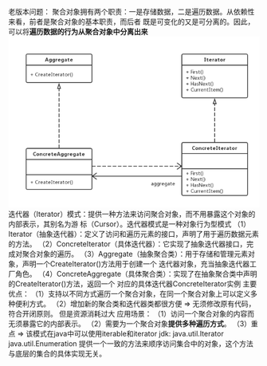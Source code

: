 老版本问题：
聚合对象拥有两个职责：一是存储数据，二是遍历数据。从依赖性来看，前者是聚合对象的基本职责，而后者
既是可变化的又是可分离的。因此，可以将**遍历数据的行为从聚合对象中分离出来**
![uml](model.png)
迭代器（Iterator）模式：提供一种方法来访问聚合对象，而不用暴露这个对象的内部表示，其别名为游
标（Cursor）。迭代器模式是一种对象行为型模式
（1）Iterator（抽象迭代器）：定义了访问和遍历元素的接口，声明了用于遍历数据元素的方法。
（2）ConcreteIterator（具体迭代器）：它实现了抽象迭代器接口，完成对聚合对象的遍历。
（3）Aggregate（抽象聚合类）：用于存储和管理元素对象，声明一个CreateIterator()方法用于创建一个
迭代器对象，充当抽象迭代器工厂角色。
（4）ConcreteAggregate（具体聚合类）：实现了在抽象聚合类中声明的CreateIterator()方法，返回一个
对应的具体迭代器ConcreteIterator实例
主要优点：
（1）支持以不同方式遍历一个聚合对象，在同一个聚合对象上可以定义多种便利方式。
（2）增加新的聚合类和迭代器类都很方便 => 无须修改原有代码，符合开闭原则。
但是资源消耗过大
应用场景：
（1）访问一个聚合对象的内容而无须暴露它的内部表示。
（2）需要为一个聚合对象**提供多种遍历方式**。
（3）重点 => 该模式在java中可以使用iterable和iterator
jdk:
java.util.Iterator
java.util.Enumeration
提供一个一致的方法来顺序访问集合中的对象，这个方法与底层的集合的具体实现无关。
